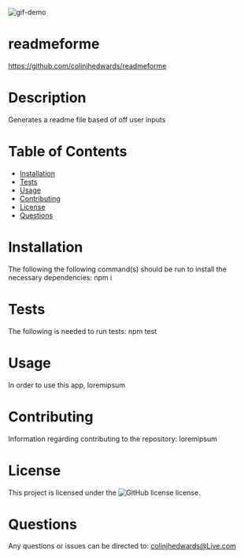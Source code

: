 ![gif-demo](utils/gifDemo.gif)

# readmeforme

https://github.com/colinjhedwards/readmeforme

# Description

Generates a readme file based of off user inputs

# Table of Contents

- [Installation](#installation)
- [Tests](#tests)
- [Usage](#usage)
- [Contributing](#contributing)
- [License](#license)
- [Questions](#questions)

# Installation

The following the following command(s) should be run to install the necessary dependencies: npm i

# Tests

The following is needed to run tests: npm test

# Usage

In order to use this app, loremipsum

# Contributing

Information regarding contributing to the repository: loremipsum

# License

This project is licensed under the ![GitHub license](https://img.shields.io/badge/license-MIT-green.svg) license.

# Questions

Any questions or issues can be directed to: colinjhedwards@Live.com
